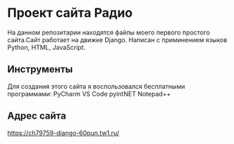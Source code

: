 # Проект сайта Радио
На данном репозитарии находятся файлы моего первого простого сайта.Сайт работает на движке Django. Написан с приминением языков Python, HTML, JavaScript. 
## Инструменты
Для создания этого сайта я воспользовался бесплатными программами:
PyCharm
VS Code
pyintNET
Notepad++
## Адрес сайта
https://ch79759-django-60pun.tw1.ru/
